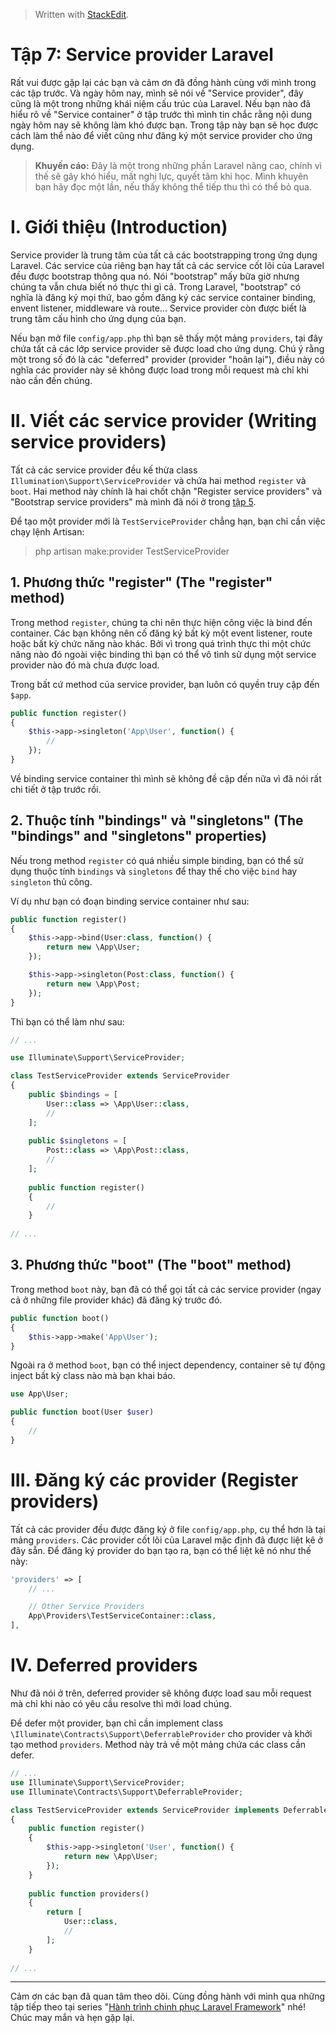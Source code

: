 


> Written with [StackEdit](https://stackedit.io/).

# Tập 7: Service provider Laravel

Rất vui được gặp lại các bạn và cảm ơn đã đồng hành cùng với mình trong các tập trước. Và ngày hôm nay, mình sẽ nói về "Service provider", đây cũng là một trong những khái niệm cấu trúc của Laravel. Nếu bạn nào đã hiểu rõ về "Service container" ở tập trước thì mình tin chắc rằng nội dung ngày hôm nay sẽ không làm khó được bạn. Trong tập này bạn sẽ học được cách làm thể nào để viết cũng như đăng ký một service provider cho ứng dụng.

> **Khuyến cáo:**  Đây là một trong những phần Laravel nâng cao, chính vì thế sẽ gây khó hiểu, mất nghị lực, quyết tâm khi học. Mình khuyên bạn hãy đọc một lần, nếu thấy không thể tiếp thu thì có thể bỏ qua.

# I. Giới thiệu (Introduction)

Service provider là trung tâm của tất cả các bootstrapping trong ứng dụng Laravel. Các service của riêng bạn hay tất cả các service cốt lõi của Laravel đều được bootstrap thông qua nó. Nói "bootstrap" mấy bữa giờ nhưng chúng ta vẫn chưa biết nó thực thi gì cả. Trong Laravel, "bootstrap" có nghĩa là đăng ký mọi thứ, bao gồm đăng ký các service container binding, envent listener, middleware và route... Service provider còn được biết là trung tâm cấu hình cho ứng dụng của bạn.

Nếu bạn mở file  `config/app.php`  thì bạn sẽ thấy một mảng  `providers`, tại đây chứa tất cả các lớp service provider sẽ được load cho ứng dụng. Chú ý rằng một trong số đó là các "deferred" provider (provider "hoãn lại"), điều này có nghĩa các provider này sẽ không được load trong mỗi request mà chỉ khi nào cần đến chúng.

# II. Viết các service provider (Writing service providers)

Tất cả các service provider đều kế thừa class  `Illumination\Support\ServiceProvider`  và chứa hai method  `register`  và  `boot`. Hai method này chính là hai chốt chặn "Register service providers" và "Bootstrap service providers" mà mình đã nói ở trong  [tập 5](https://viblo.asia/p/tap-5-vong-doi-request-laravel-request-lifecycle-laravel-LzD5dwqOljY).

Để tạo một provider mới là  `TestServiceProvider`  chẳng hạn, bạn chỉ cần việc chạy lệnh Artisan:

> php artisan make:provider TestServiceProvider

## 1. Phương thức "register" (The "register" method)

Trong method  `register`, chúng ta chỉ nên thực hiện công việc là bind đến container. Các bạn không nên cố đăng ký bất kỳ một event listener, route hoặc bất kỳ chức năng nào khác. Bởi vì trong quá trình thực thi một chức năng nào đó ngoài việc binding thì bạn có thể vô tình sử dụng một service provider nào đó mà chưa được load.

Trong bất cứ method của service provider, bạn luôn có quyền truy cập đến  `$app`.

```PHP
public function register()
{
    $this->app->singleton('App\User', function() {
        //
    });
}

```

Về binding service container thì mình sẽ không đề cập đến nữa vì đã nói rất chi tiết ở tập trước rồi.

## 2. Thuộc tính "bindings" và "singletons" (The "bindings" and "singletons" properties)

Nếu trong method  `register`  có quá nhiều simple binding, bạn có thể sử dụng thuộc tính  `bindings`  và  `singletons`  để thay thế cho việc  `bind`  hay  `singleton`  thủ công.

Ví dụ như bạn có đoạn binding service container như sau:

```PHP
public function register()
{
    $this->app->bind(User:class, function() {
        return new \App\User;
    });

    $this->app->singleton(Post:class, function() {
        return new \App\Post;
    });
}

```

Thì bạn có thể làm như sau:

```PHP
// ...

use Illuminate\Support\ServiceProvider;

class TestServiceProvider extends ServiceProvider
{
    public $bindings = [
        User::class => \App\User::class,
        //
    ];
    
    public $singletons = [
        Post::class => \App\Post::class,
        //
    ];
    
    public function register()
    {
        //
    }
    
// ...

```

## 3. Phương thức "boot" (The "boot" method)

Trong method  `boot`  này, bạn đã có thể gọi tất cả các service provider (ngay cả ở những file provider khác) đã đăng ký trước đó.

```PHP
public function boot()
{
    $this->app->make('App\User');
}

```

Ngoài ra ở method  `boot`, bạn có thể inject dependency, container sẽ tự động inject bất kỳ class nào mà bạn khai báo.

```PHP
use App\User;

public function boot(User $user)
{
    //
}

```

# III. Đăng ký các provider (Register providers)

Tất cả các provider đều được đăng ký ở file  `config/app.php`, cụ thể hơn là tại mảng  `providers`. Các provider cốt lõi của Laravel mặc định đã được liệt kê ở đây sẵn. Để đăng ký provider do bạn tạo ra, bạn có thể liệt kê nó như thế này:

```PHP
'providers' => [
    // ...

    // Other Service Providers
    App\Providers\TestServiceContainer::class,
],

```

# IV. Deferred providers

Như đã nói ở trên, deferred provider sẽ không được load sau mỗi request mà chỉ khi nào có yêu cầu resolve thì mới load chúng.

Để defer một provider, bạn chỉ cần implement class  `\Illuminate\Contracts\Support\DeferrableProvider`  cho provider và khởi tạo method  `providers`. Method này trả về một mảng chứa các class cần defer.

```PHP
// ...
use Illuminate\Support\ServiceProvider;
use Illuminate\Contracts\Support\DeferrableProvider;

class TestServiceProvider extends ServiceProvider implements DeferrableProvider
{
    public function register()
    {
        $this->app->singleton('User', function() {
            return new \App\User;
        });
    }
    
    public function providers()
    {
        return [
            User::class,
            //
        ];      
    }
    
// ...

```

----------

Cảm ơn các bạn đã quan tâm theo dõi. Cùng đồng hành với mình qua những tập tiếp theo tại series "[Hành trình chinh phục Laravel Framework](https://viblo.asia/s/hanh-trinh-chinh-phuc-laravel-framework-nB5pXJDG5PG)" nhé! Chúc may mắn và hẹn gặp lại.
